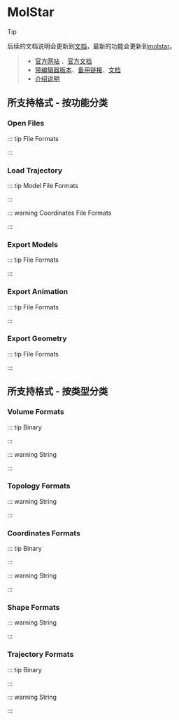 # MolStar 

> [!tip]
> 后续的文档说明会更新到[文档](http://molstar.szbl.ac.cn/docs/)，最新的功能会更新到[molstar](http://molstar.szbl.ac.cn/viewer/)。

> - [官方网站](https://molstar.org) 、[官方文档](https://molstar.org/docs)
> - [带编辑器版本](http://molstar.szbl.ac.cn/viewer/)、[备用链接](https://molstar.pages.dev/)、[文档](http://molstar.szbl.ac.cn/docs/)
> - [介绍说明](https://zhjun-sci.com/qmolstar.html)



## 所支持格式 - 按功能分类

### Open Files

::: tip File Formats

<Badge type="tip" text=".ccp4" />
<Badge type="tip" text=".mrc" />
<Badge type="tip" text=".map" />
<Badge type="tip" text=".dsn6" />
<Badge type="tip" text=".brix" />
<Badge type="tip" text=".cub" />
<Badge type="tip" text=".cube" />
<Badge type="tip" text=".dx" />
<Badge type="tip" text=".dxbin" />
<Badge type="tip" text=".cif" />
<Badge type="tip" text=".bcif" />
<Badge type="tip" text=".psf" />
<Badge type="tip" text=".prmtop" />
<Badge type="tip" text=".parm7" />
<Badge type="tip" text=".top" />
<Badge type="tip" text=".dcd" />
<Badge type="tip" text=".xtc" />
<Badge type="tip" text=".trr" />
<Badge type="tip" text=".nc" />
<Badge type="tip" text=".nctraj" />
<Badge type="tip" text=".dat" />
<Badge type="tip" text=".mdcrd" />
<Badge type="tip" text=".lammpstrj" />
<Badge type="tip" text=".xyz" />
<Badge type="tip" text=".pdb" />
<Badge type="tip" text=".h5md" />
<Badge type="tip" text=".ply" />
<Badge type="tip" text=".mmcif" />
<Badge type="tip" text=".mcif" />
<Badge type="tip" text=".ent" />
<Badge type="tip" text=".pdbqt" />
<Badge type="tip" text=".gro" />
<Badge type="tip" text=".gjf" />
<Badge type="tip" text=".inp" />
<Badge type="tip" text=".data" />
<Badge type="tip" text=".mol" />
<Badge type="tip" text=".sdf" />
<Badge type="tip" text=".sd" />
<Badge type="tip" text=".mol2" />
<Badge type="tip" text=".mwfn" />
<Badge type="tip" text=".wfn" />
<Badge type="tip" text=".wfx" />
<Badge type="tip" text=".molden" />
<Badge type="tip" text=".fch" />
<Badge type="tip" text=".png" />
<Badge type="tip" text=".jpg" />
<Badge type="tip" text=".jpeg" />
<Badge type="tip" text=".rxh" />
<Badge type="tip" text=".g3d" />
<Badge type="tip" text=".mvsj" />
<Badge type="tip" text=".mvsx" />
<Badge type="tip" text=".gz" />
<Badge type="tip" text=".zip" />

:::

### Load Trajectory

::: tip Model File Formats

<Badge type="tip" text=".psf" />
<Badge type="tip" text=".prmtop" />
<Badge type="tip" text=".parm7" />
<Badge type="tip" text=".top" />
<Badge type="tip" text=".bcif" />
<Badge type="tip" text=".cif" />
<Badge type="tip" text=".mmcif" />
<Badge type="tip" text=".mcif" />
<Badge type="tip" text=".cif" />
<Badge type="tip" text=".pdb" />
<Badge type="tip" text=".ent" />
<Badge type="tip" text=".pdbqt" />
<Badge type="tip" text=".gro" />
<Badge type="tip" text=".xyz" />
<Badge type="tip" text=".gjf" />
<Badge type="tip" text=".inp" />
<Badge type="tip" text=".data" />
<Badge type="tip" text=".lammpstrj" />
<Badge type="tip" text=".mol" />
<Badge type="tip" text=".sdf" />
<Badge type="tip" text=".sd" />
<Badge type="tip" text=".mol2" />
<Badge type="tip" text=".mwfn" />
<Badge type="tip" text=".wfn" />
<Badge type="tip" text=".wfx" />
<Badge type="tip" text=".molden" />
<Badge type="tip" text=".fch" />
<Badge type="tip" text=".png" />
<Badge type="tip" text=".jpg" />
<Badge type="tip" text=".jpeg" />
<Badge type="tip" text=".rxh" />
<Badge type="tip" text=".g3d" />

:::


::: warning Coordinates File Formats

<Badge type="warning" text=".dcd" />
<Badge type="warning" text=".xtc" />
<Badge type="warning" text=".trr" />
<Badge type="warning" text=".nc" />
<Badge type="warning" text=".nctraj" />
<Badge type="warning" text=".dat" />
<Badge type="warning" text=".mdcrd" />
<Badge type="warning" text=".lammpstrj" />
<Badge type="warning" text=".xyz" />
<Badge type="warning" text=".pdb" />
<Badge type="warning" text=".h5md" />

:::

### Export Models

::: tip File Formats

<Badge type="tip" text=".bcif" />
<Badge type="tip" text=".cif" />
<Badge type="tip" text=".pdb" />
<Badge type="tip" text=".mmcif" />
<Badge type="tip" text=".pdbqt" />
<Badge type="tip" text=".gro" />
<Badge type="tip" text=".xyz" />
<Badge type="tip" text=".mol" />
<Badge type="tip" text=".mol2" />
<Badge type="tip" text=".mwfn" />
<Badge type="tip" text=".wfn" />
<Badge type="tip" text=".wfx" />
<Badge type="tip" text=".molden" />
<Badge type="tip" text=".fch" />
<Badge type="tip" text=".rxh" />
<Badge type="tip" text=".cub" />
<Badge type="tip" text=".can" />
<Badge type="tip" text=".fract" />
<Badge type="tip" text=".sm" />

:::

### Export Animation

::: tip File Formats

<Badge type="tip" text=".mp4" />
<Badge type="tip" text=".avi" />
<Badge type="tip" text=".gif" />
<Badge type="tip" text=".mkv" />

:::


### Export Geometry

::: tip File Formats

<Badge type="tip" text=".glb" />
<Badge type="tip" text=".stl" />
<Badge type="tip" text=".obj" />
<Badge type="tip" text=".usdz" />
<Badge type="tip" text=".svg" />

:::


## 所支持格式 - 按类型分类

### Volume Formats

::: tip Binary

<Badge type="tip" text=".ccp4" />
<Badge type="tip" text=".mrc" />
<Badge type="tip" text=".map" />
<Badge type="tip" text=".dsn6" />
<Badge type="tip" text=".brix" />
<Badge type="tip" text=".dxbin" />
<Badge type="tip" text=".bcif" />

:::


::: warning String

<Badge type="warning" text=".cub" />
<Badge type="warning" text=".cube" />
<Badge type="warning" text=".dx" />
<Badge type="warning" text=".cif" />

:::

### Topology Formats

::: warning String

<Badge type="warning" text=".psf" />
<Badge type="warning" text=".prmtop" />
<Badge type="warning" text=".parm7" />
<Badge type="warning" text=".top" />

:::

### Coordinates Formats

::: tip Binary

<Badge type="tip" text=".dcd" />
<Badge type="tip" text=".xtc" />
<Badge type="tip" text=".trr" />
<Badge type="tip" text=".nc" />
<Badge type="tip" text=".nctraj" />
<Badge type="tip" text=".dat" />
<Badge type="tip" text=".mdcrd" />
<Badge type="tip" text=".h5md" />

:::


::: warning String

<Badge type="warning" text=".lammpstrj" />
<Badge type="warning" text=".xyz" />
<Badge type="warning" text=".pdb" />

:::

### Shape Formats

::: warning String

<Badge type="warning" text=".ply" />

:::

### Trajectory Formats

::: tip Binary

<Badge type="tip" text=".bcif" />
<Badge type="tip" text=".png" />
<Badge type="tip" text=".jpg" />
<Badge type="tip" text=".jpeg" />
<Badge type="tip" text=".h5md" />


:::


::: warning String

<Badge type="warning" text=".cif" />
<Badge type="warning" text=".mmcif" />
<Badge type="warning" text=".mcif" />
<Badge type="warning" text=".pdb" />
<Badge type="warning" text=".ent" />
<Badge type="warning" text=".pdbqt" />
<Badge type="warning" text=".xyz" />
<Badge type="warning" text=".gjf" />
<Badge type="warning" text=".inp" />
<Badge type="warning" text=".data" />
<Badge type="warning" text=".lammpstrj" />
<Badge type="warning" text=".gro" />
<Badge type="warning" text=".mol" />
<Badge type="warning" text=".mol2" />
<Badge type="warning" text=".sd" />
<Badge type="warning" text=".sdf" />
<Badge type="warning" text=".mwfn" />
<Badge type="warning" text=".wfn" />
<Badge type="warning" text=".wfx" />
<Badge type="warning" text=".molden" />
<Badge type="warning" text=".fch" />
<Badge type="warning" text=".rxh" />
<Badge type="warning" text=".xyz" />

:::
